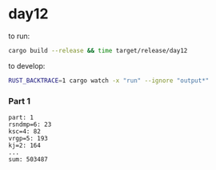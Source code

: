 # day12

to run:

```bash
cargo build --release && time target/release/day12
```

to develop:

```bash
RUST_BACKTRACE=1 cargo watch -x "run" --ignore "output*"
```

### Part 1
```
part: 1
rsndmp=6: 23
ksc=4: 82
vrgp=5: 193
kj=2: 164
...
sum: 503487

```